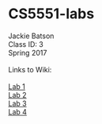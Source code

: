 # CS5551-labs <br>
Jackie Batson <br>
Class ID: 3 <br>
Spring 2017 <br>
<br>
Links to Wiki:<br><br>
<a href="https://github.com/jbvx8/CS5551-labs/wiki/Lab-1">Lab 1</a><br>
<a href="https://github.com/jbvx8/CS5551-labs/wiki/Lab-2">Lab 2</a><br>
<a href="https://github.com/jbvx8/CS5551-labs/wiki/Lab-3">Lab 3</a><br>
<a href="https://github.com/jbvx8/CS5551-labs/wiki/Lab-4">Lab 4</a><br>
